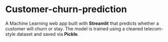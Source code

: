 # Customer-churn-prediction
A Machine Learning web app built with **Streamlit** that predicts whether a customer will churn or stay.   The model is trained using a cleaned telecom-style dataset and saved via **Pickle**.
